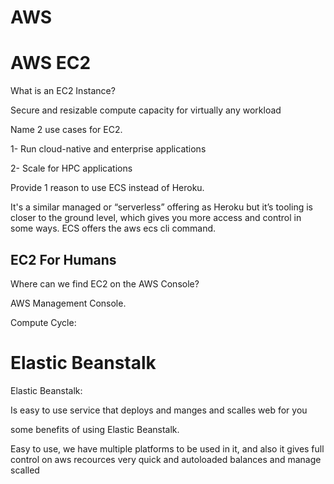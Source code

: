 # AWS

# AWS EC2

What is an EC2 Instance?

Secure and resizable compute capacity for virtually any workload

Name 2 use cases for EC2.

1- Run cloud-native and enterprise applications

2- Scale for HPC applications

Provide 1 reason to use ECS instead of Heroku.

It's a similar managed or “serverless” offering as Heroku but it’s tooling is closer to the ground level, which gives you more access and control in some ways. ECS offers the aws ecs cli command. 


## EC2 For Humans

Where can we find EC2 on the AWS Console?

AWS Management Console.

Compute Cycle:

# Elastic Beanstalk

Elastic Beanstalk: 

Is easy to use service that deploys and manges and scalles web for you

some benefits of using Elastic Beanstalk.

Easy to use, we have multiple platforms to be used in it, and also it gives full control on aws recources 
very quick and autoloaded balances and manage scalled